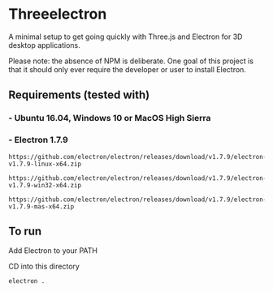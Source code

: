 # Threeelectron

A minimal setup to get going quickly with Three.js and Electron for 3D desktop applications.

Please note: the absence of NPM is deliberate.  One goal of this project is that it should only ever require the developer or user to install Electron.

## Requirements (tested with)

### - Ubuntu 16.04, Windows 10 or MacOS High Sierra

### - Electron 1.7.9
    https://github.com/electron/electron/releases/download/v1.7.9/electron-v1.7.9-linux-x64.zip

    https://github.com/electron/electron/releases/download/v1.7.9/electron-v1.7.9-win32-x64.zip
    
    https://github.com/electron/electron/releases/download/v1.7.9/electron-v1.7.9-mas-x64.zip


## To run

Add Electron to your PATH

CD into this directory

    electron .